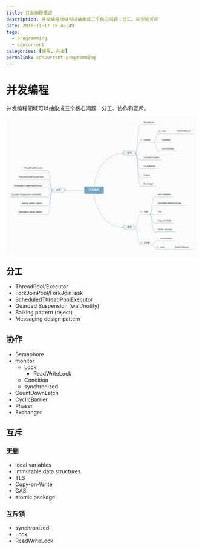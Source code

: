 ```yaml
---
title: 并发编程概述
description: 并发编程领域可以抽象成三个核心问题：分工、同步和互斥
date: 2018-11-17 18:46:49
tags:
  - programming
  - concurrent
categories: [编程, 并发]
permalink: concurrent-programming
---
```


# 并发编程
并发编程领域可以抽象成三个核心问题：分工、协作和互斥。

![并发编程全景图](concurrent-programming/concurrent-programming.png)

## 分工
+ ThreadPool/Executor
+ ForkJoinPool/ForkJoinTask 
+ ScheduledThreadPoolExecutor
+ Guarded Suspension (wait/notify)
+ Balking pattern (reject)
+ Messaging design pattern

## 协作

+ Semaphore
+ monitor
    - Lock
        + ReadWriteLock
    - Condition
    - synchronized 
+ CountDownLatch
+ CyclicBarrier
+ Phaser
+ Exchanger

## 互斥
### 无锁
+ local variables
+ immutable data structures
+ TLS
+ Copy-on-Write
+ CAS
+ atomic package

### 互斥锁
+ synchronized
+ Lock
+ ReadWriteLock
